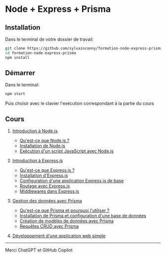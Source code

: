 # Node + Express + Prisma

## Installation

Dans le terminal de votre dossier de travail:
```bash
git clone https://github.com/sylvainconny/formation-node-express-prisma
cd formation-node-express-prisma
npm install
```

## Démarrer
Dans le terminal:
```bash
npm start
```
Puis choisir avec le clavier l'exécution correspondant à la partie du cours

## Cours

1. [Introduction à Node.js](wiki/nodejs.md)

   - [Qu'est-ce que Node.js ?](wiki/nodejs.md#1-quest-ce-que-nodejs)
   - [Installation de Node.js](wiki/nodejs.md#2-installation-de-nodejs)
   - [Exécution d'un script JavaScript avec Node.js](wiki/nodejs.md#3-exécution-dun-script-javascript-avec-nodejs)

2. [Introduction à Express.js](wiki/express.md)

   - [Qu'est-ce que Express.js ?](wiki/express.md#1-quest-ce-que-expressjs)
   - [Installation d'Express.js](wiki/express.md#2-installation-dexpressjs)
   - [Configuration d'une application Express.js de base](wiki/express.md#3-configuration-dune-application-expressjs-de-base)
   - [Routage avec Express.js](wiki/express.md#4-routage-avec-expressjs)
   - [Middlewares dans Express.js](wiki/express.md#5-middlewares-dans-expressjs)

3. [Gestion des données avec Prisma](wiki/prisma.md)

   - [Qu'est-ce que Prisma et pourquoi l'utiliser ?](wiki/prisma.md#1-quest-ce-que-prisma-et-pourquoi-lutiliser)
   - [Installation de Prisma et configuration d'une base de données](wiki/prisma.md#2-installation-de-prisma-et-configuration-dune-base-de-données)
   - [Création de modèles de données avec Prisma](wiki/prisma.md#3-création-de-modèles-de-données-avec-prisma)
   - [Requêtes CRUD avec Prisma](wiki/prisma.md#4-requêtes-crud-avec-prisma)

4. [Développement d'une application web simple](wiki/application.md)

---

Merci ChatGPT et GitHub Copilot
